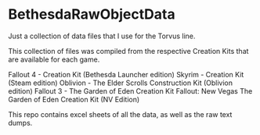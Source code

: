 # BethesdaRawObjectData
Just a collection of data files that I use for the Torvus line.

This collection of files was compiled from the respective Creation Kits that are available for each game.

Fallout 4 - Creation Kit (Bethesda Launcher edition)
Skyrim - Creation Kit (Steam edition)
Oblivion - The Elder Scrolls Construction Kit (Oblivion edition)
Fallout 3 - The Garden of Eden Creation Kit
Fallout: New Vegas The Garden of Eden Creation Kit (NV Edition)

This repo contains excel sheets of all the data, as well as the raw text dumps.
